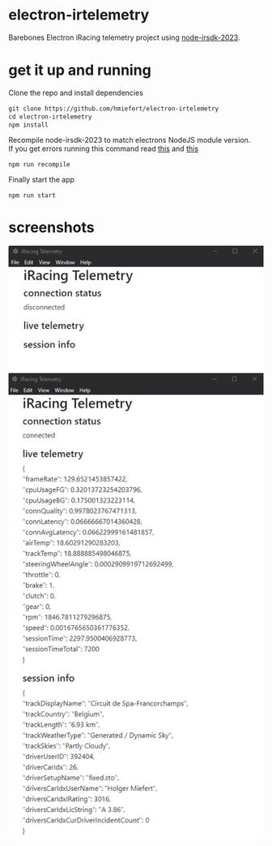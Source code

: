 # electron-irtelemetry
Barebones Electron iRacing telemetry project using [node-irsdk-2023](https://github.com/hmiefert/node-irsdk-2023).

# get it up and running
Clone the repo and install dependencies
```
git clone https://github.com/hmiefert/electron-irtelemetry
cd electron-irtelemetry
npm install
```

Recompile node-irsdk-2023 to match electrons NodeJS module version.<br />
If you get errors running this command read [this](https://github.com/hmiefert/node-irsdk-2023#prerequesites) and [this](https://github.com/hmiefert/node-irsdk-2023#using-with-electron)
```
npm run recompile
```

Finally start the app
```
npm run start
```
# screenshots
![Screenshot disconnected](https://github.com/hmiefert/electron-irtelemetry/blob/main/screenshot_disconnected.png?raw=true)
![Screenshot connected](https://github.com/hmiefert/electron-irtelemetry/blob/main/screenshot_connected.png?raw=true)